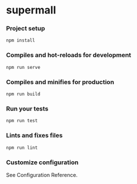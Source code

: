 # supermall

### Project setup

```npm install```

### Compiles and hot-reloads for development

```npm run serve```

### Compiles and minifies for production

```npm run build```

### Run your tests

```npm run test```

### Lints and fixes files

```npm run lint```

### Customize configuration

See Configuration Reference.
